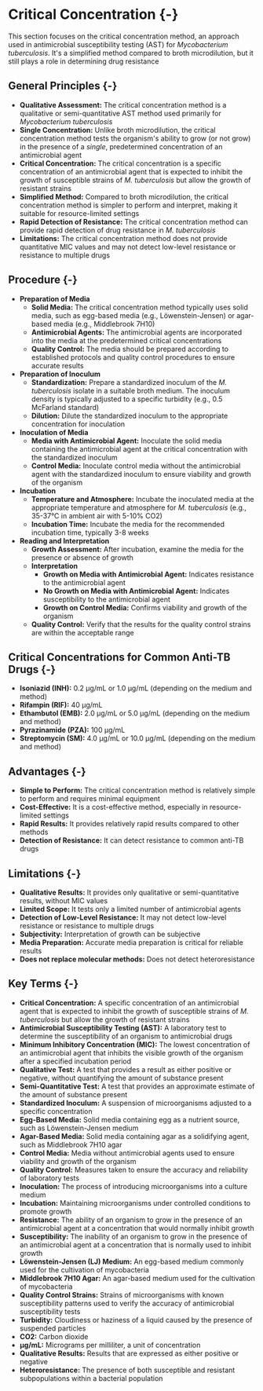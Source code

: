 # Critical Concentration {-}

This section focuses on the critical concentration method, an approach used in antimicrobial susceptibility testing (AST) for *Mycobacterium tuberculosis*. It's a simplified method compared to broth microdilution, but it still plays a role in determining drug resistance

## **General Principles** {-}

*   **Qualitative Assessment:** The critical concentration method is a qualitative or semi-quantitative AST method used primarily for *Mycobacterium tuberculosis*
*   **Single Concentration:** Unlike broth microdilution, the critical concentration method tests the organism's ability to grow (or not grow) in the presence of a *single*, predetermined concentration of an antimicrobial agent
*   **Critical Concentration:** The critical concentration is a specific concentration of an antimicrobial agent that is expected to inhibit the growth of susceptible strains of *M. tuberculosis* but allow the growth of resistant strains
*   **Simplified Method:** Compared to broth microdilution, the critical concentration method is simpler to perform and interpret, making it suitable for resource-limited settings
*   **Rapid Detection of Resistance:** The critical concentration method can provide rapid detection of drug resistance in *M. tuberculosis*
*   **Limitations:** The critical concentration method does not provide quantitative MIC values and may not detect low-level resistance or resistance to multiple drugs

## **Procedure** {-}

*   **Preparation of Media**
    *   **Solid Media:** The critical concentration method typically uses solid media, such as egg-based media (e.g., Löwenstein-Jensen) or agar-based media (e.g., Middlebrook 7H10)
    *   **Antimicrobial Agents:** The antimicrobial agents are incorporated into the media at the predetermined critical concentrations
    *   **Quality Control:** The media should be prepared according to established protocols and quality control procedures to ensure accurate results
*   **Preparation of Inoculum**
    *   **Standardization:** Prepare a standardized inoculum of the *M. tuberculosis* isolate in a suitable broth medium. The inoculum density is typically adjusted to a specific turbidity (e.g., 0.5 McFarland standard)
    *   **Dilution:** Dilute the standardized inoculum to the appropriate concentration for inoculation
*   **Inoculation of Media**
    *   **Media with Antimicrobial Agent:** Inoculate the solid media containing the antimicrobial agent at the critical concentration with the standardized inoculum
    *   **Control Media:** Inoculate control media without the antimicrobial agent with the standardized inoculum to ensure viability and growth of the organism
*   **Incubation**
    *   **Temperature and Atmosphere:** Incubate the inoculated media at the appropriate temperature and atmosphere for *M. tuberculosis* (e.g., 35-37°C in ambient air with 5-10% CO2)
    *   **Incubation Time:** Incubate the media for the recommended incubation time, typically 3-8 weeks
*   **Reading and Interpretation**
    *   **Growth Assessment:** After incubation, examine the media for the presence or absence of growth
    *   **Interpretation**
        *   **Growth on Media with Antimicrobial Agent:** Indicates resistance to the antimicrobial agent
        *   **No Growth on Media with Antimicrobial Agent:** Indicates susceptibility to the antimicrobial agent
        *   **Growth on Control Media:** Confirms viability and growth of the organism
    *   **Quality Control:** Verify that the results for the quality control strains are within the acceptable range

## **Critical Concentrations for Common Anti-TB Drugs** {-}

*   **Isoniazid (INH):** 0.2 μg/mL or 1.0 μg/mL (depending on the medium and method)
*   **Rifampin (RIF):** 40 μg/mL
*   **Ethambutol (EMB):** 2.0 μg/mL or 5.0 μg/mL (depending on the medium and method)
*   **Pyrazinamide (PZA):** 100 μg/mL
*   **Streptomycin (SM):** 4.0 μg/mL or 10.0 μg/mL (depending on the medium and method)

## **Advantages** {-}

*   **Simple to Perform:** The critical concentration method is relatively simple to perform and requires minimal equipment
*   **Cost-Effective:** It is a cost-effective method, especially in resource-limited settings
*   **Rapid Results:** It provides relatively rapid results compared to other methods
*   **Detection of Resistance:** It can detect resistance to common anti-TB drugs

## **Limitations** {-}

*   **Qualitative Results:** It provides only qualitative or semi-quantitative results, without MIC values
*   **Limited Scope:** It tests only a limited number of antimicrobial agents
*   **Detection of Low-Level Resistance:** It may not detect low-level resistance or resistance to multiple drugs
*   **Subjectivity:** Interpretation of growth can be subjective
*   **Media Preparation:** Accurate media preparation is critical for reliable results
*   **Does not replace molecular methods:** Does not detect heteroresistance

## **Key Terms** {-}

*   **Critical Concentration:** A specific concentration of an antimicrobial agent that is expected to inhibit the growth of susceptible strains of *M. tuberculosis* but allow the growth of resistant strains
*   **Antimicrobial Susceptibility Testing (AST):** A laboratory test to determine the susceptibility of an organism to antimicrobial drugs
*   **Minimum Inhibitory Concentration (MIC):** The lowest concentration of an antimicrobial agent that inhibits the visible growth of the organism after a specified incubation period
*   **Qualitative Test:** A test that provides a result as either positive or negative, without quantifying the amount of substance present
*   **Semi-Quantitative Test:** A test that provides an approximate estimate of the amount of substance present
*   **Standardized Inoculum:** A suspension of microorganisms adjusted to a specific concentration
*   **Egg-Based Media:** Solid media containing egg as a nutrient source, such as Löwenstein-Jensen medium
*   **Agar-Based Media:** Solid media containing agar as a solidifying agent, such as Middlebrook 7H10 agar
*   **Control Media:** Media without antimicrobial agents used to ensure viability and growth of the organism
*   **Quality Control:** Measures taken to ensure the accuracy and reliability of laboratory tests
*   **Inoculation:** The process of introducing microorganisms into a culture medium
*   **Incubation:** Maintaining microorganisms under controlled conditions to promote growth
*   **Resistance:** The ability of an organism to grow in the presence of an antimicrobial agent at a concentration that would normally inhibit growth
*   **Susceptibility:** The inability of an organism to grow in the presence of an antimicrobial agent at a concentration that is normally used to inhibit growth
*   **Löwenstein-Jensen (LJ) Medium:** An egg-based medium commonly used for the cultivation of mycobacteria
*   **Middlebrook 7H10 Agar:** An agar-based medium used for the cultivation of mycobacteria
*   **Quality Control Strains:** Strains of microorganisms with known susceptibility patterns used to verify the accuracy of antimicrobial susceptibility tests
*   **Turbidity:** Cloudiness or haziness of a liquid caused by the presence of suspended particles
*   **CO2:** Carbon dioxide
*   **μg/mL:** Micrograms per milliliter, a unit of concentration
*   **Qualitative Results:** Results that are expressed as either positive or negative
*   **Heteroresistance:** The presence of both susceptible and resistant subpopulations within a bacterial population
